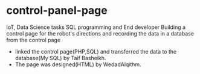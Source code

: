# control-panel-page
IoT, Data Science tasks
SQL programming and End developer
Building a control page for the robot's directions and recording the data in a database from the control page

* linked the control page(PHP,SQL) and transferred the data to the database(My SQL) by Taif Basheikh.
* The page was designed(HTML) by WedadAlqithm.
